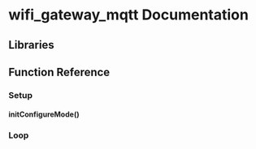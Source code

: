# wifi\_gateway\_mqtt Documentation

## Libraries

## Function Reference

### Setup

#### initConfigureMode()


### Loop